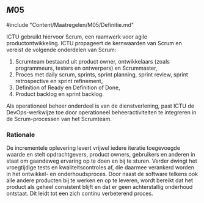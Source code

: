 ## $M05$

#include "Content/Maatregelen/M05/Definitie.md"

ICTU gebruikt hiervoor Scrum, een raamwerk voor agile productontwikkeling. ICTU propageert de kernwaarden van Scrum en vereist de volgende onderdelen van Scrum:

1. Scrumteam bestaand uit product owner, ontwikkelaars (zoals programmeurs, testers en ontwerpers) en Scrummaster,
2. Proces met daily scrum, sprints, sprint planning, sprint review, sprint retrospective en sprint refinement,
3. Definition of Ready en Definition of Done,
4. Product backlog en sprint backlog.

Als operationeel beheer onderdeel is van de dienstverlening, past ICTU de DevOps-werkwijze toe door operationeel beheeractiviteiten te integreren in de Scrum-processen van het Scrumteam.

### Rationale

De incrementele oplevering levert vrijwel iedere iteratie toegevoegde waarde en stelt opdrachtgevers, product owners, gebruikers en anderen in staat om gaandeweg ervaring op te doen en bij te sturen. Verder dwingt het vroegtijdige tests en kwaliteitscontroles af, die daarmee verankerd worden in het ontwikkel- en onderhoudsproces. Door naast de software telkens ook alle andere producten bij te werken en op te leveren, wordt bereikt dat het product als geheel consistent blijft en dat er geen achterstallig onderhoud ontstaat. Dit leidt tot een zich continu verbeterend proces.
